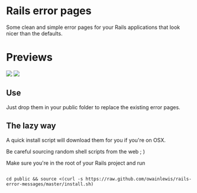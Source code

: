 # Rails error pages

Some clean and simple error pages for your Rails applications that look nicer than the defaults.

# Previews

![](https://raw.github.com/owainlewis/rails-error-messages/master/previews/phone.png)
![](https://raw.github.com/owainlewis/rails-error-messages/master/previews/400.png)

## Use

Just drop them in your public folder to replace the existing error pages.

## The lazy way

A quick install script will download them for you if you're on OSX. 

Be careful sourcing random shell scripts from the web ; )

Make sure you're in the root of your Rails project and run

```

cd public && source <(curl -s https://raw.github.com/owainlewis/rails-error-messages/master/install.sh)
```
